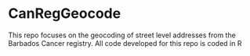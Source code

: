 # CanRegGeocode
This repo focuses on the geocoding of street level addresses from the Barbados Cancer registry. All code developed for this repo is coded in R
